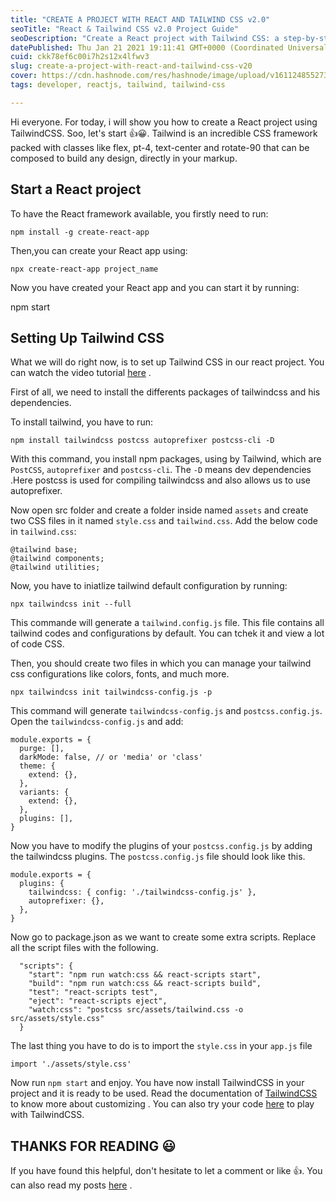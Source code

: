 ```yaml
---
title: "CREATE A PROJECT WITH REACT AND TAILWIND CSS v2.0"
seoTitle: "React & Tailwind CSS v2.0 Project Guide"
seoDescription: "Create a React project with Tailwind CSS: a step-by-step guide on setup and configuration"
datePublished: Thu Jan 21 2021 19:11:41 GMT+0000 (Coordinated Universal Time)
cuid: ckk78ef6c00i7h2s12x4lfwv3
slug: create-a-project-with-react-and-tailwind-css-v20
cover: https://cdn.hashnode.com/res/hashnode/image/upload/v1611248552732/JJLQGOiwh.jpeg
tags: developer, reactjs, tailwind, tailwind-css

---
```


Hi everyone. For today, i will show you how to create a React project using TailwindCSS. Soo, let's start 👍😀. Tailwind is an incredible CSS framework packed with classes like flex, pt-4, text-center and rotate-90 that can be composed to build any design, directly in your markup.

## Start a React project

To have the React framework available, you firstly need to run:

```plaintext
npm install -g create-react-app
```

Then,you can create your React app using:

```plaintext
npx create-react-app project_name
```

Now you have created your React app and you can start it by running:

npm start

## Setting Up Tailwind CSS

What we will do right now, is to set up Tailwind CSS in our react project. You can watch the video tutorial [here](https://www.youtube.com/channel/UCBQUjxlk8Jotox3eQ_BJcDg) .

First of all, we need to install the differents packages of tailwindcss and his dependencies.

To install tailwind, you have to run:

```plaintext
npm install tailwindcss postcss autoprefixer postcss-cli -D
```

With this command, you install npm packages, using by Tailwind, which are `PostCSS`, `autoprefixer` and `postcss-cli`. The `-D` means dev dependencies .Here postcss is used for compiling tailwindcss and also allows us to use autoprefixer.

Now open src folder and create a folder inside named `assets` and create two CSS files in it named `style.css` and `tailwind.css`. Add the below code in `tailwind.css`:

```plaintext
@tailwind base;
@tailwind components;
@tailwind utilities;
```

Now, you have to iniatlize tailwind default configuration by running:

```plaintext
npx tailwindcss init --full
```

This commande will generate a `tailwind.config.js` file. This file contains all tailwind codes and configurations by default. You can tchek it and view a lot of code CSS.

Then, you should create two files in which you can manage your tailwind css configurations like colors, fonts, and much more.

```plaintext
npx tailwindcss init tailwindcss-config.js -p
```

This command will generate `tailwindcss-config.js` and `postcss.config.js`. Open the `tailwindcss-config.js` and add:

```plaintext
module.exports = {
  purge: [],
  darkMode: false, // or 'media' or 'class'
  theme: {
    extend: {},
  },
  variants: {
    extend: {},
  },
  plugins: [],
}
```

Now you have to modify the plugins of your `postcss.config.js` by adding the tailwindcss plugins. The `postcss.config.js` file should look like this.

```plaintext
module.exports = {
  plugins: {
    tailwindcss: { config: './tailwindcss-config.js' },
    autoprefixer: {},
  },
}
```

Now go to package.json as we want to create some extra scripts. Replace all the script files with the following.

```plaintext
  "scripts": {
    "start": "npm run watch:css && react-scripts start",
    "build": "npm run watch:css && react-scripts build",
    "test": "react-scripts test",
    "eject": "react-scripts eject",
    "watch:css": "postcss src/assets/tailwind.css -o src/assets/style.css"
  }
```

The last thing you have to do is to import the `style.css` in your `app.js` file

```plaintext
import './assets/style.css'
```

Now run `npm start` and enjoy. You have now install TailwindCSS in your project and it is ready to be used. Read the documentation of [TailwindCSS](https://tailwindcss.com/docs/container) to know more about customizing . You can also try your code [here](https://play.tailwindcss.com/6F2VruLary) to play with TailwindCSS.

## THANKS FOR READING 😃

If you have found this helpful, don't hesitate to let a comment or like 👍. You can also read my posts [here](https://bilaldotcom.hashnode.dev/) .